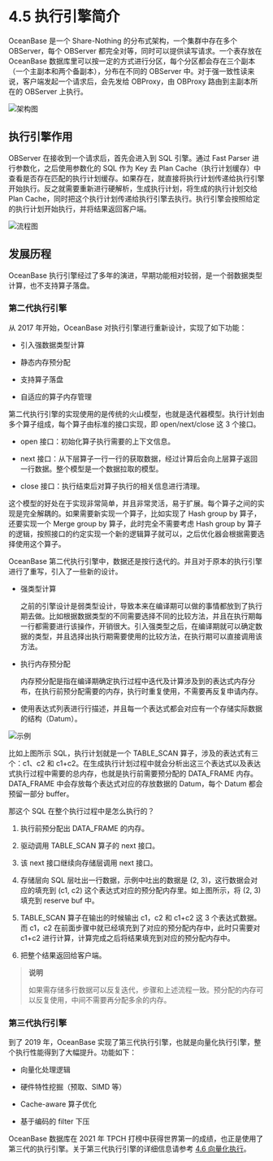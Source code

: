 # 4.5 执行引擎简介

OceanBase 是一个 Share-Nothing 的分布式架构，一个集群中存在多个 OBServer，每个 OBServer 都完全对等，同时可以提供读写请求。一个表存放在 OceanBase 数据库里可以按一定的方式进行分区，每个分区都会存在三个副本（一个主副本和两个备副本），分布在不同的 OBServer 中。对于强一致性读来说，客户端发起一个请求后，会先发给 OBProxy，由 OBProxy 路由到主副本所在的 OBServer 上执行。

![架构图](https://obbusiness-private.oss-cn-shanghai.aliyuncs.com/doc/img/kernel-advanced/V1.0.0/zh-CN/4.oceanbase-sql-engine/7.introduction-to-execution-engine-01.png)

## 执行引擎作用

OBServer 在接收到一个请求后，首先会进入到 SQL 引擎。通过 Fast Parser 进行参数化，之后使用参数化的 SQL 作为 Key 去 Plan Cache（执行计划缓存）中查看是否存在匹配的执行计划缓存。如果存在，就直接将执行计划传递给执行引擎开始执行。反之就需要重新进行硬解析，生成执行计划，将生成的执行计划交给 Plan Cache，同时把这个执行计划传递给执行引擎去执行。执行引擎会按照给定的执行计划开始执行，并将结果返回客户端。

![流程图](https://obbusiness-private.oss-cn-shanghai.aliyuncs.com/doc/img/kernel-advanced/V1.0.0/zh-CN/4.oceanbase-sql-engine/7.introduction-to-execution-engine-02.png)

## 发展历程

OceanBase 执行引擎经过了多年的演进，早期功能相对较弱，是一个弱数据类型计算，也不支持算子落盘。

### 第二代执行引擎

从 2017 年开始，OceanBase 对执行引擎进行重新设计，实现了如下功能：

* 引入强数据类型计算

* 静态内存预分配

* 支持算子落盘

* 自适应的算子内存管理

第二代执行引擎的实现使用的是传统的火山模型，也就是迭代器模型。执行计划由多个算子组成，每个算子由标准的接口实现，即 open/next/close 这 3 个接口。

* open 接口：初始化算子执行需要的上下文信息。

* next 接口：从下层算子一行一行的获取数据，经过计算后会向上层算子返回一行数据。整个模型是一个数据拉取的模型。

* close 接口：执行结束后对算子执行的相关信息进行清理。

这个模型的好处在于实现非常简单，并且非常灵活，易于扩展。每个算子之间的实现是完全解耦的。如果需要新实现一个算子，比如实现了 Hash group by 算子，还要实现一个 Merge group by 算子，此时完全不需要考虑 Hash group by 算子的逻辑，按照接口的约定实现一个新的逻辑算子就可以，之后优化器会根据需要选择使用这个算子。

OceanBase 第二代执行引擎中，数据还是按行迭代的。并且对于原本的执行引擎进行了重写，引入了一些新的设计。

* 强类型计算

  之前的引擎设计是弱类型设计，导致本来在编译期可以做的事情都放到了执行期去做。比如根据数据类型的不同需要选择不同的比较方法，并且在执行期每一行都需要进行该操作，开销很大。引入强类型之后，在编译期就可以确定数据的类型，并且选择出执行期需要使用的比较方法，在执行期可以直接调用该方法。

* 执行内存预分配

  内存预分配是指在编译期确定执行过程中迭代及计算涉及到的表达式内存分布，在执行前预分配需要的内存，执行时重复使用，不需要再反复申请内存。

* 使用表达式列表进行行描述，并且每一个表达式都会对应有一个存储实际数据的结构（Datum）。

![示例](https://obbusiness-private.oss-cn-shanghai.aliyuncs.com/doc/img/kernel-advanced/V1.0.0/zh-CN/4.oceanbase-sql-engine/7.introduction-to-execution-engine-03.png)

比如上图所示 SQL，执行计划就是一个 TABLE_SCAN 算子，涉及的表达式有三个：c1、c2 和 c1+c2。在生成执行计划过程中就会分析出这三个表达式以及表达式执行过程中需要的总内存，也就是执行前需要预分配的 DATA_FRAME 内存。DATA_FRAME 中会存放每个表达式对应的存放数据的 Datum，每个 Datum 都会预留一部分 buffer。

那这个 SQL 在整个执行过程中是怎么执行的？

1. 执行前预分配出 DATA_FRAME 的内存。

2. 驱动调用 TABLE_SCAN 算子的 next 接口。

3. 该 next 接口继续向存储层调用 next 接口。

4. 存储层向 SQL 层吐出一行数据，示例中吐出的数据是 (2, 3)，这行数据会对应的填充到 (c1, c2) 这个表达式对应的预分配内存里。如上图所示，将 (2, 3) 填充到 reserve buf 中。

5. TABLE_SCAN 算子在输出的时候输出 c1，c2 和 c1+c2 这 3 个表达式数据。而 c1，c2 在前面步骤中就已经填充到了对应的预分配内存中，此时只需要对 c1+c2 进行计算，计算完成之后将结果填充到对应的预分配内存中。

6. 把整个结果返回给客户端。

> **说明**
>
> 如果需存储多行数据可以反复迭代，步骤和上述流程一致。预分配的内存可以反复使用，中间不需要再分配多余的内存。

### 第三代执行引擎

到了 2019 年，OceanBase 实现了第三代执行引擎，也就是向量化执行引擎，整个执行性能得到了大幅提升。功能如下：

* 向量化处理逻辑

* 硬件特性挖掘（预取、SIMD 等）

* Cache-aware 算子优化

* 基于编码的 filter 下压

OceanBase 数据库在 2021 年 TPCH 打榜中获得世界第一的成绩，也正是使用了第三代的执行引擎。关于第三代执行引擎的详细信息请参考 [4.6 向量化执行](8.vectorization-execution.md)。
